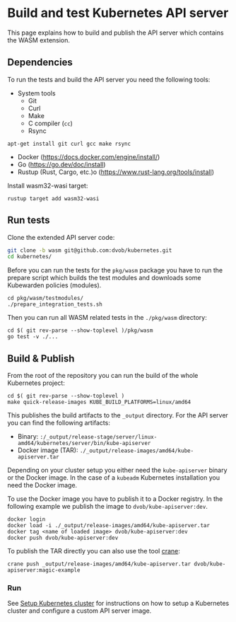 # Build and test Kubernetes API server

This page explains how to build and publish the API server which contains the WASM extension.

## Dependencies
To run the tests and build the API server you need the following tools:

* System tools
  * Git
  * Curl
  * Make
  * C compiler (`cc`)
  * Rsync

```
apt-get install git curl gcc make rsync
```

* Docker (https://docs.docker.com/engine/install/)
* Go (https://go.dev/doc/install)
* Rustup (Rust, Cargo, etc.)o (https://www.rust-lang.org/tools/install)

Install wasm32-wasi target:
```
rustup target add wasm32-wasi
```

## Run tests
Clone the extended API server code:
```bash
git clone -b wasm git@github.com:dvob/kubernetes.git
cd kubernetes/
```

Before you can run the tests for the `pkg/wasm` package you have to run the prepare script which builds the test modules and downloads some Kubewarden policies (modules).
```
cd pkg/wasm/testmodules/
./prepare_integration_tests.sh
```

Then you can run all WASM related tests in the `./pkg/wasm` directory:
```
cd $( git rev-parse --show-toplevel )/pkg/wasm
go test -v ./...
```

## Build & Publish
From the root of the repository you can run the build of the whole Kubernetes project:
```
cd $( git rev-parse --show-toplevel )
make quick-release-images KUBE_BUILD_PLATFORMS=linux/amd64
```

This publishes the build artifacts to the `_output` directory. For the API server you can find the following artifacts:
* Binary: `:/_output/release-stage/server/linux-amd64/kubernetes/server/bin/kube-apiserver`
* Docker image (TAR): `./_output/release-images/amd64/kube-apiserver.tar`

Depending on your cluster setup you either need the `kube-apiserver` binary or the Docker image.
In the case of a `kubeadm` Kubernetes installation you need the Docker image.

To use the Docker image you have to publish it to a Docker registry. In the following example we publish the image to `dvob/kube-apiserver:dev`.
```
docker login
docker load -i ./_output/release-images/amd64/kube-apiserver.tar
docker tag <name of loaded image> dvob/kube-apiserver:dev
docker push dvob/kube-apiserver:dev
```

To publish the TAR directly you can also use the tool [crane](https://github.com/google/go-containerregistry/tree/main/cmd/crane):
```
crane push _output/release-images/amd64/kube-apiserver.tar dvob/kube-apiserver:magic-example
```

### Run
See [Setup Kubernetes cluster](../cluster-setup/) for instructions on how to setup a Kubernetes cluster and configure a custom API server image.
